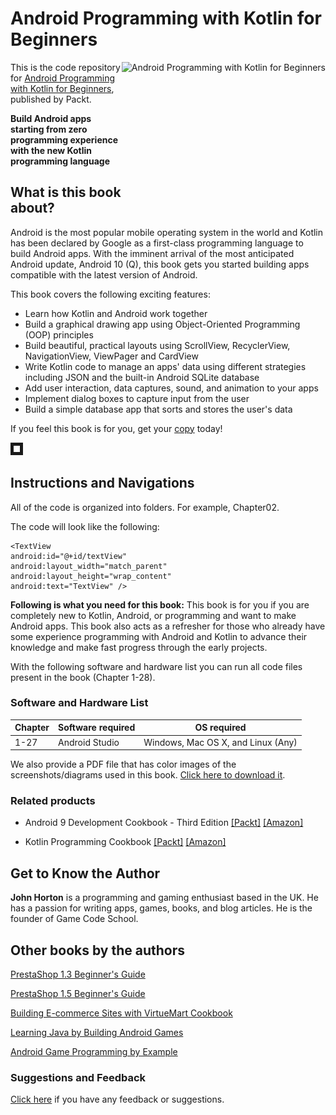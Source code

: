 # Android Programming with Kotlin for Beginners

<a href="https://www.packtpub.com/application-development/android-programming-kotlin-beginners?utm_source=github&utm_medium=repository&utm_campaign=9781789615401 "><img src="https://d1ldz4te4covpm.cloudfront.net/sites/default/files/imagecache/ppv4_main_book_cover/B12806NewCov.png" alt="Android Programming with Kotlin for Beginners" height="256px" align="right"></a>

This is the code repository for [Android Programming with Kotlin for Beginners](https://www.packtpub.com/application-development/android-programming-kotlin-beginners?utm_source=github&utm_medium=repository&utm_campaign=9781789615401 ), published by Packt.

**Build Android apps starting from zero programming experience with the new Kotlin programming language**

## What is this book about?
Android is the most popular mobile operating system in the world and Kotlin has been declared by Google as a first-class programming language to build Android apps. With the imminent arrival of the most anticipated Android update, Android 10 (Q), this book gets you started building apps compatible with the latest version of Android.

This book covers the following exciting features:
* Learn how Kotlin and Android work together 
* Build a graphical drawing app using Object-Oriented Programming (OOP) principles 
* Build beautiful, practical layouts using ScrollView, RecyclerView, NavigationView, ViewPager and CardView 
* Write Kotlin code to manage an apps' data using different strategies including JSON and the built-in Android SQLite database 
* Add user interaction, data captures, sound, and animation to your apps 
* Implement dialog boxes to capture input from the user 
* Build a simple database app that sorts and stores the user's data 

If you feel this book is for you, get your [copy](https://www.amazon.com/dp/1789615402) today!

<a href="https://www.packtpub.com/?utm_source=github&utm_medium=banner&utm_campaign=GitHubBanner"><img src="https://raw.githubusercontent.com/PacktPublishing/GitHub/master/GitHub.png" 
alt="https://www.packtpub.com/" border="5" /></a>

## Instructions and Navigations
All of the code is organized into folders. For example, Chapter02.

The code will look like the following:
```
<TextView
android:id="@+id/textView"
android:layout_width="match_parent"
android:layout_height="wrap_content"
android:text="TextView" />
```

**Following is what you need for this book:**
This book is for you if you are completely new to Kotlin, Android, or programming and want to make Android apps. This book also acts as a refresher for those who already have some experience programming with Android and Kotlin to advance their knowledge and make fast progress through the early projects.

With the following software and hardware list you can run all code files present in the book (Chapter 1-28).
### Software and Hardware List
| Chapter | Software required | OS required |
| -------- | ------------------------------------ | ----------------------------------- |
| 1-27 | Android Studio | Windows, Mac OS X, and Linux (Any) |


We also provide a PDF file that has color images of the screenshots/diagrams used in this book. [Click here to download it](https://www.packtpub.com/sites/default/files/downloads/9781789615401_ColorImages.pdf).

### Related products
* Android 9 Development Cookbook - Third Edition [[Packt]](https://prod.packtpub.com/in/application-development/android-9-development-cookbook-third-edition?utm_source=github&utm_medium=repository&utm_campaign=) [[Amazon]](https://www.amazon.com/dp/1788991214)

* Kotlin Programming Cookbook  [[Packt]](https://prod.packtpub.com/in/application-development/kotlin-programming-cookbook?utm_source=github&utm_medium=repository&utm_campaign=) [[Amazon]](https://www.amazon.com/dp/1788472144)


## Get to Know the Author
**John Horton**
 is a programming and gaming enthusiast based in the UK. He has a passion for writing apps, games, books, and blog articles. He is the founder of Game Code School.

## Other books by the authors
[PrestaShop 1.3 Beginner's Guide](https://www.packtpub.com/web-development/prestashop-13-beginners-guide?utm_source=github&utm_medium=repository&utm_campaign=)

[PrestaShop 1.5 Beginner's Guide](https://www.packtpub.com/web-development/prestashop-15-beginners-guide?utm_source=github&utm_medium=repository&utm_campaign=)

[Building E-commerce Sites with VirtueMart Cookbook ](https://prod.packtpub.com/in//web-development/building-e-commerce-sites-virtuemart-cookbook?utm_source=github&utm_medium=repository&utm_campaign=)

[Learning Java by Building Android Games](https://www.packtpub.com/game-development/learning-java-building-android-games?utm_source=github&utm_medium=repository&utm_campaign=9781784398859 )

[Android Game Programming by Example](https://www.packtpub.com/game-development/android-game-programming-example?utm_source=github&utm_medium=repository&utm_campaign=9781785280122 )

### Suggestions and Feedback
[Click here](https://docs.google.com/forms/d/e/1FAIpQLSdy7dATC6QmEL81FIUuymZ0Wy9vH1jHkvpY57OiMeKGqib_Ow/viewform) if you have any feedback or suggestions.


